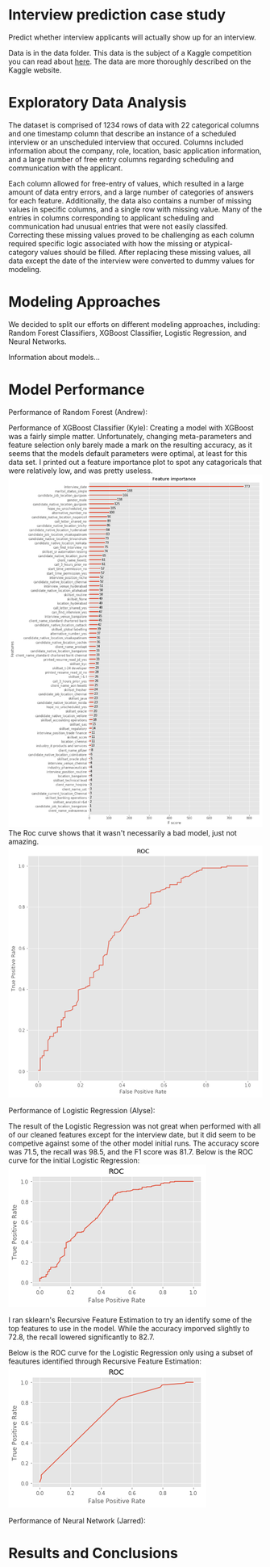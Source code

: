 # Interview prediction case study
Predict whether interview applicants will actually show up for an interview.

Data is in the data folder.  This data is the subject of a Kaggle competition you can read about [here](https://www.kaggle.com/vishnusraghavan/the-interview-attendance-problem).  The data are more thoroughly described on the Kaggle website.

# Exploratory Data Analysis 
The dataset is comprised of 1234 rows of data with 22 categorical columns and one timestamp column that describe an instance of a scheduled interview or an unscheduled interview that occured. Columns included information about the company, role, location, basic application information, and a large number of free entry columns regarding scheduling and communication with the applicant.

Each column allowed for free-entry of values, which resulted in a large amount of data entry errors, and a large number of categories of answers for each feature. Additionally, the data also contains a number of missing values in specific columns, and a single row with missing value. Many of the entries in columns corresponding to applicant scheduling and communication had unusual entries that were not easily classifed.  Correcting these missing values proved to be challenging as each column required specific logic associated with how the missing or atypical-category values should be filled. After replacing these missing values, all data except the date of the interview were converted to dummy values for modeling.

# Modeling Approaches

We decided to split our efforts on different modeling approaches, including: Random Forest Classifiers, XGBoost Classifier, Logistic Regression, and Neural Networks.

Information about models...


# Model Performance

Performance of Random Forest (Andrew):


Performance of XGBoost Classifier (Kyle):
Creating a model with XGBoost was a fairly simple matter. Unfortunately, changing meta-parameters and feature selection only barely made a mark on the resulting accuracy, as it seems that the models default parameters were optimal, at least for this data set. I printed out a feature importance plot to spot any catagoricals that were relatively low, and was pretty useless.
![Feature Importance Plot](imgs/feature_importance.png)
The Roc curve shows that it wasn't necessarily a bad model, just not amazing.
![Roc curve](imgs/xgboost_roc.png)


Performance of Logistic Regression (Alyse):

The result of the Logistic Regression was not great when performed with all of our cleaned features except for the interview date, but it did seem to be competive against some of the other model initial runs. The accuracy score was 71.5, the recall was 98.5, and the F1 score was 81.7. 
Below is the ROC curve for the initial Logistic Regression:
![Logistic ROC curve 1](imgs/logistic_roc_1.png)

I ran sklearn's Recursive Feature Estimation to try an identify some of the top features to use in the model. While the accuracy imporved slightly to 72.8, the recall lowered significantly to 82.7.

Below is the ROC curve for the Logistic Regression only using a subset of feautures identified through Recursive Feature Estimation:
![Logistic ROC curve 2](imgs/logistic_roc_2.png)


Performance of Neural Network (Jarred):


# Results and Conclusions


